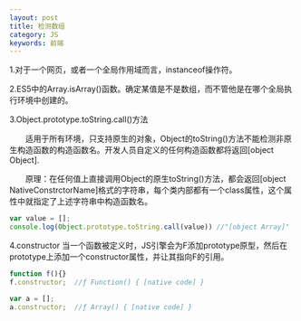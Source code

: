 ```yaml
---
layout: post
title: 检测数组
category: JS
keywords: 前端
---
```


1.对于一个网页，或者一个全局作用域而言，instanceof操作符。

2.ES5中的Array.isArray()函数。确定某值是不是数组，而不管他是在哪个全局执行环境中创建的。

3.Object.prototype.toString.call()方法

　　适用于所有环境，只支持原生的对象，Object的toString()方法不能检测非原生构造函数的构造函数名。开发人员自定义的任何构造函数都将返回[object Object].

　　原理：在任何值上直接调用Object的原生toString()方法，都会返回[object NativeConstrctorName]格式的字符串，每个类内部都有一个class属性，这个属性中就指定了上述字符串中构造函数名。

```js
var value = [];
console.log(Object.prototype.toString.call(value)) //"[object Array]"
```


4.constructor
当一个函数被定义时，JS引擎会为F添加prototype原型，然后在prototype上添加一个constructor属性，并让其指向F的引用。
```js
function f(){}
f.constructor;  //ƒ Function() { [native code] }

var a = [];
a.constructor;  //ƒ Array() { [native code] }
```


